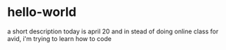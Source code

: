 # hello-world
a short description
today is april 20 and in stead of doing online class for avid, i'm trying to learn how to code
